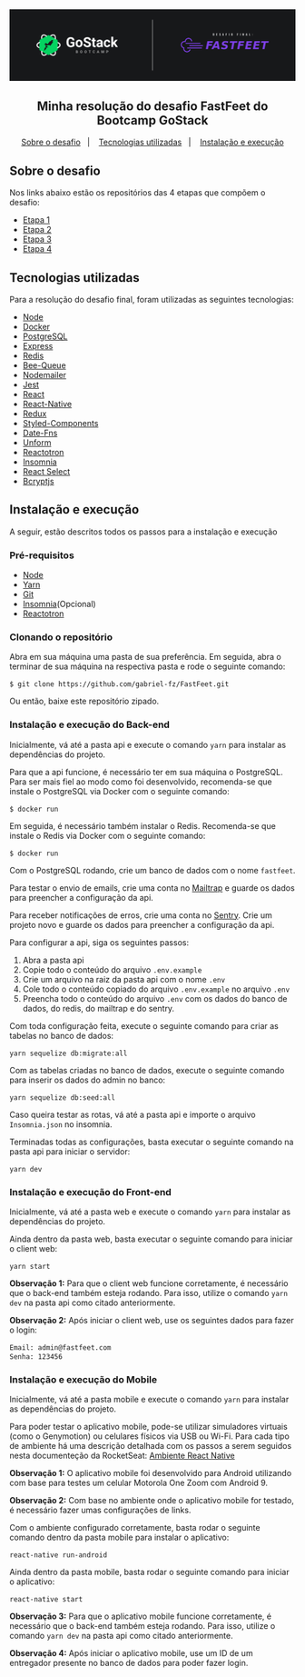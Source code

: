 <img alt="GoStack" src="https://raw.githubusercontent.com/gabriel-fz/FastFeet/master/assets/header-desafio.png" />

<h2 align="center">
  Minha resolução do desafio FastFeet do Bootcamp GoStack
</h2>

<p align="center">
  <a href="#sobre-o-desafio">Sobre o desafio</a>&nbsp;&nbsp;&nbsp;|&nbsp;&nbsp;&nbsp;
  <a href="#tecnologias-utilizadas">Tecnologias utilizadas</a>&nbsp;&nbsp;&nbsp;|&nbsp;&nbsp;&nbsp;
  <a href="#instalação-e-execução">Instalação e execução</a>
</p>

## Sobre o desafio

Nos links abaixo estão os repositórios das 4 etapas que compõem o desafio:

- [Etapa 1](https://github.com/Rocketseat/bootcamp-gostack-desafio-02/blob/master/README.md#desafio-02-iniciando-aplica%C3%A7%C3%A3o)
- [Etapa 2](https://github.com/Rocketseat/bootcamp-gostack-desafio-03/blob/master/README.md#desafio-03-continuando-aplica%C3%A7%C3%A3o)
- [Etapa 3](https://github.com/Rocketseat/bootcamp-gostack-desafio-09#desafio-09-front-end-do-meetapp)
- [Etapa 4](https://github.com/Rocketseat/bootcamp-gostack-desafio-10#desafio-10-mobile-do-meetapp)

## Tecnologias utilizadas

Para a resolução do desafio final, foram utilizadas as seguintes tecnologias:

- [Node](https://nodejs.org/en/)
- [Docker](https://www.docker.com/)
- [PostgreSQL](https://www.postgresql.org/)
- [Express](https://github.com/expressjs/express)
- [Redis](https://redis.io/)
- [Bee-Queue](https://github.com/bee-queue/bee-queue)
- [Nodemailer](https://nodemailer.com/about/)
- [Jest](https://jestjs.io/)
- [React](https://reactjs.org/)
- [React-Native](https://reactnative.dev/)
- [Redux](https://redux.js.org/)
- [Styled-Components](https://styled-components.com/)
- [Date-Fns](https://date-fns.org/)
- [Unform](https://unform.dev/)
- [Reactotron](https://github.com/infinitered/reactotron)
- [Insomnia](https://insomnia.rest/)
- [React Select](https://react-select.com/home)
- [Bcryptjs](https://github.com/dcodeIO/bcrypt.js)

## Instalação e execução

A seguir, estão descritos todos os passos para a instalação e execução

### Pré-requisitos

- [Node](https://nodejs.org/en/)
- [Yarn](https://classic.yarnpkg.com/pt-BR/docs/install#debian-stable)
- [Git](https://git-scm.com/downloads)
- [Insomnia](https://insomnia.rest/)(Opcional)
- [Reactotron](https://github.com/infinitered/reactotron)

### Clonando o repositório

Abra em sua máquina uma pasta de sua preferência. Em seguida, abra o terminar de sua máquina na respectiva pasta e rode o seguinte comando:

```
$ git clone https://github.com/gabriel-fz/FastFeet.git
```

Ou então, baixe este repositório zipado.

### Instalação e execução do Back-end

Inicialmente, vá até a pasta api e execute o comando `yarn` para instalar as dependências do projeto.

Para que a api funcione, é necessário ter em sua máquina o PostgreSQL. Para ser mais fiel ao modo como foi desenvolvido, recomenda-se que instale o PostgreSQL via Docker com o seguinte comando:

```
$ docker run
```

Em seguida, é necessário também instalar o Redis. Recomenda-se que instale o Redis via Docker com o seguinte comando:

```
$ docker run
```

Com o PostgreSQL rodando, crie um banco de dados com o nome `fastfeet`.

Para testar o envio de emails, crie uma conta no [Mailtrap](http://mailtrap.io/) e guarde os dados para preencher a configuração da api.

Para receber notificações de erros, crie uma conta no [Sentry](http://sentry.io/). Crie um projeto novo e guarde os dados para preencher a configuração da api.

Para configurar a api, siga os seguintes passos:

1. Abra a pasta api
2. Copie todo o conteúdo do arquivo `.env.example`
3. Crie um arquivo na raiz da pasta api com o nome `.env`
4. Cole todo o conteúdo copiado do arquivo `.env.example` no arquivo `.env`
5. Preencha todo o conteúdo do arquivo `.env` com os dados do banco de dados, do redis, do mailtrap e do sentry.

Com toda configuração feita, execute o seguinte comando para criar as tabelas no banco de dados:

```
yarn sequelize db:migrate:all
```

Com as tabelas criadas no banco de dados, execute o seguinte comando para inserir os dados do admin no banco:

```
yarn sequelize db:seed:all
```

Caso queira testar as rotas, vá até a pasta api e importe o arquivo `Insomnia.json` no insomnia.

Terminadas todas as configurações, basta executar o seguinte comando na pasta api para iniciar o servidor:

```
yarn dev
```

### Instalação e execução do Front-end

Inicialmente, vá até a pasta web e execute o comando `yarn` para instalar as dependências do projeto.

Ainda dentro da pasta web, basta executar o seguinte comando para iniciar o client web:

```
yarn start
```

**Observação 1:** Para que o client web funcione corretamente, é necessário que o back-end também esteja rodando. Para isso, utilize o comando `yarn dev` na pasta api como citado anteriormente.

**Observação 2:** Após iniciar o client web, use os seguintes dados para fazer o login:

```
Email: admin@fastfeet.com
Senha: 123456
```

### Instalação e execução do Mobile

Inicialmente, vá até a pasta mobile e execute o comando `yarn` para instalar as dependências do projeto.

Para poder testar o aplicativo mobile, pode-se utilizar simuladores virtuais (como o Genymotion) ou celulares físicos via USB ou Wi-Fi. Para cada tipo de ambiente há uma descrição detalhada com os passos a serem seguidos nesta documenteção da RocketSeat: [Ambiente React Native](http://react-native.rocketseat.dev/)

**Observação 1:** O aplicativo mobile foi desenvolvido para Android utilizando com base para testes um celular Motorola One Zoom com Android 9.

**Observação 2:** Com base no ambiente onde o aplicativo mobile for testado, é necessário fazer umas configurações de links.

Com o ambiente configurado corretamente, basta rodar o seguinte comando dentro da pasta mobile para instalar o aplicativo:

```
react-native run-android
```

Ainda dentro da pasta mobile, basta rodar o seguinte comando para iniciar o aplicativo:

```
react-native start
```

**Observação 3:** Para que o aplicativo mobile funcione corretamente, é necessário que o back-end também esteja rodando. Para isso, utilize o comando `yarn dev` na pasta api como citado anteriormente.

**Observação 4:** Após iniciar o aplicativo mobile, use um ID de um entregador presente no banco de dados para poder fazer login.

